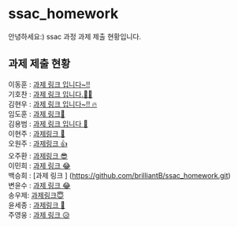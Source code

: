 # ssac_homework

안녕하세요:)
ssac 과정 과제 제출 현황입니다.

## 과제 제출 현황

이동훈 : [과제 링크 입니다~!!](https://www.github.com)
<br/>
기호찬 : [과제 링크 입니다.🧑‍💻](https://github.com/colnagoc64/ssac_server.git)
<br/>
김현우 : [과제 링크 입니다~!! 🔥](https://github.com/hyunwoo-developer/ssac_dbsignup.git)
<br/>
임도훈 : [과제 링크🦉](https://github.com/Dohun-Im/ssac_prj.git)
<br/>
김용범 : [과제 링크 입니다 👻](https://github.com/Kim-yongbeom/ssac_mysql_mine.git)
<br />
이현주 : [과제링크 🤗](https://github.com/HYUN816/ssac_serverdb_homework.git)
<br />
오원주 : [과제링크 👍](https://github.com/PancakeCookie/SSAC_Back-End.git)
<br />
오주환 : [과제링크 😎](https://github.com/juhwano/node-board)
<br />
이민희 : [과제 링크 😂](https://github.com/himinhee/smallthings/tree/main/ssac_server)
<br />
백승희 : [과제 링크 ] (https://github.com/brilliantB/ssac_homework.git) 
<br />
변윤수 : [과제 링크 😂](https://github.com/YOONSOOBYUN/ssac_test1)
<br />
송우제: [과제링크😇](https://github.com/WoodysCloud/ssac_project)
<br />
윤세종 : [과제링크 🐴](https://github.com/YONo92/ssac_sookjae.git)
<br />
주영웅 : [과제 링크 😥](https://github.com/0woong/ssac_project.git)
